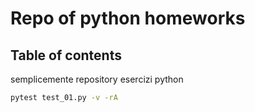 # Repo of python homeworks

## Table of contents

semplicemente repository esercizi python

```bash
pytest test_01.py -v -rA
```
